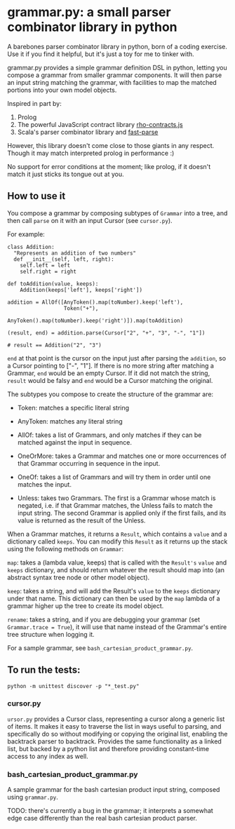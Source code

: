 # grammar.py: a small parser combinator library in python

A barebones parser combinator library in python, born of a coding exercise.
Use it if you find it helpful, but it's just a toy for me to tinker with.  

grammar.py provides a simple grammar definition DSL in python, letting you compose a grammar
from smaller grammar components.  It will then parse an input string matching
the grammar, with facilities to map the matched portions into your own model objects.

Inspired in part by:

1. Prolog
2. The powerful JavaScript contract library [rho-contracts.js](https://github.com/bodylabs/rho-contracts-fork)
3. Scala's parser combinator library and [fast-parse](https://github.com/lihaoyi/fastparse)

However, this library doesn't come close to those giants in any respect.
Though it may match interpreted prolog in performance :)

No support for error conditions at the moment; like prolog, if it doesn't match it just
sticks its tongue out at you.

## How to use it
    
You compose a grammar by composing subtypes of `Grammar` into a tree,
and then call `parse` on it with an input Cursor (see `cursor.py`).

For example:

```
class Addition:
  "Represents an addition of two numbers"
  def __init__(self, left, right):
    self.left = left
    self.right = right
    
def toAddition(value, keeps):
    Addition(keeps['left'], keeps['right'])
    
addition = AllOf([AnyToken().map(toNumber).keep('left'), 
                  Token("+"), 
                  AnyToken().map(toNumber).keep('right')]).map(toAddition)

(result, end) = addition.parse(Cursor["2", "+", "3", "-", "1"])

# result == Addition("2", "3")
```
   
`end` at that point is the cursor on the input just after parsing the `addition`, so
a Cursor pointing to ["-", "1"]. If there is no more string after matching
a Grammar, `end` would be an empty Cursor.  If it did not match the string,
`result` would be falsy and `end` would be a Cursor matching the original.

The subtypes you compose to create the structure of the grammar are:

- Token: matches a specific literal string

- AnyToken: matches any literal string

- AllOf: takes a list of Grammars, and only matches if they can be matched
      against the input in sequence.

- OneOrMore: takes a Grammar and matches one or more occurrences of that Grammar
      occurring in sequence in the input.

- OneOf: takes a list of Grammars and will try them in order until one
      matches the input.

- Unless: takes two Grammars.  The first is a Grammar whose match is negated, i.e.
if that Grammar matches, the Unless fails to match the input string.  The
second Grammar is applied only if the first fails, and its value is returned
as the result of the Unless.

When a Grammar matches, it returns a `Result`, which contains a `value`
and a dictionary called `keeps`.  You can modify this `Result` as it
returns up the stack using the following methods on `Grammar`:

`map`: takes a (lambda value, keeps) that is called with the `Result's` `value`
and `keeps` dictionary, and should return whatever the result should map into
(an abstract syntax tree node or other model object).

`keep`: takes a string, and will add the Result's `value` to the `keeps`
dictionary under that name.  This dictionary can then be used by the `map`
lambda of a grammar higher up the tree to create its model object.

`rename`: takes a string, and if you are debugging your grammar 
(set `Grammar.trace = True`), it will use that name instead of the 
Grammar's entire tree structure when logging it.    

For a sample grammar, see `bash_cartesian_product_grammar.py`.

## To run the tests:

```
python -m unittest discover -p "*_test.py" 
```

### cursor.py

`ursor.py` provides a Cursor class, representing a cursor along a generic list of items. 
It makes it easy to traverse the list in ways useful to parsing, and specifically do so
without modifying or copying the original list, enabling the backtrack parser 
to backtrack.  Provides the same functionality as a linked list, but backed by 
a python list and therefore providing constant-time access to any index as well.

### bash_cartesian_product_grammar.py

A sample grammar for the bash cartesian product input string, 
composed using `grammar.py`.

TODO: there's currently a bug in the grammar; it interprets a somewhat edge case
differently than the real bash cartesian product parser.









